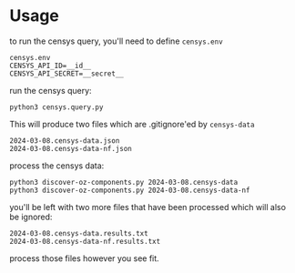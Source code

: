 # Usage

to run the censys query, you'll need to define `censys.env`

```
censys.env
CENSYS_API_ID=__id__
CENSYS_API_SECRET=__secret__
```

run the censys query:
```
python3 censys.query.py
```

This will produce two files which are .gitignore'ed by `censys-data`
```
2024-03-08.censys-data.json
2024-03-08.censys-data-nf.json
```

process the censys data:
```
python3 discover-oz-components.py 2024-03-08.censys-data
python3 discover-oz-components.py 2024-03-08.censys-data-nf
```

you'll be left with two more files that have been processed which will also be ignored:
```
2024-03-08.censys-data.results.txt
2024-03-08.censys-data-nf.results.txt
```

process those files however you see fit.